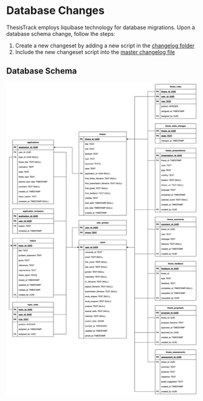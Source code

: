 # Database Changes

ThesisTrack employs liquibase technology for database migrations. Upon a database schema change, follow the steps:
1. Create a new changeset by adding a new script in the [changelog folder](/server/src/main/resources/db/changelog/changes)
2. Include the new changeset script into the [master changelog file](/server/src/main/resources/db/changelog/db.changelog-master.xml)

## Database Schema
![Database Schema](files/database-schema.svg)